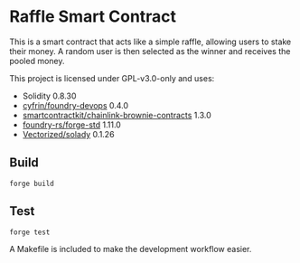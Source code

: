 # Raffle Smart Contract

This is a smart contract that acts like a simple raffle, allowing users to stake their money. A random user is then selected as the winner and receives the pooled money.

This project is licensed under GPL-v3.0-only and uses:

- Solidity 0.8.30
- [cyfrin/foundry-devops](https://github.com/cyfrin/foundry-devops) 0.4.0
- [smartcontractkit/chainlink-brownie-contracts](https://github.com/smartcontractkit/chainlink-brownie-contracts) 1.3.0
- [foundry-rs/forge-std](https://github.com/foundry-rs/forge-std) 1.11.0
- [Vectorized/solady](https://github.com/Vectorized/solady) 0.1.26

## Build

```
forge build
```

## Test

```
forge test
```

A Makefile is included to make the development workflow easier.
